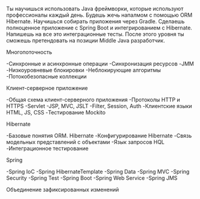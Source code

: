Ты научишься использовать Java фреймворки, которые используют профессионалы каждый день. Будешь жечь напалмом с помощью ОRM Hibernate. 
Научишься собирать приложения через Gradle. Сделаешь полноценное приложение с Spring Boot и интегрированием с Hibernate. Напишешь на все это интеграционные тесты. 
После этого уровня ты сможешь претендовать на позиции Middle Java разработчик.

Многопоточность

-Синхронные и асинхронные операции
-Синхронизация ресурсов
-JMM
-Низкоуровневые блокировки
-Неблокирующие алгоритмы
-Потокобезопасные коллекции

Клиент-серверное приложение

-Общая схема клиент-серверного приложения
-Протоколы HTTP и HTTPS
-Servlet
-JSP, MVC, JSLT
-Filter, Session, Auth
-Клиентские языки HTML, JS, CSS
-Тестирование Mockito

Hibernate

-Базовые понятия ORM. Hibernate
-Конфигурирование Hibernate
-Связь модельных представлений с объектами
-Язык запросов HQL
-Интеграционное тестирование

Spring

-Spring IoC
-Spring HibernateTemplate
-Spring Data
-Spring MVC
-Spring Security
-Spring Test
-Spring Boot
-Spring Web Service
-Spring JMS

Объединение зафиксированных изменений